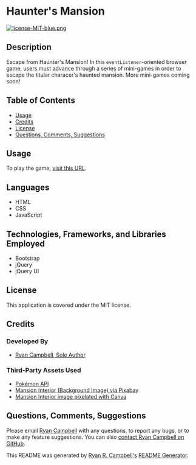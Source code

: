 # Haunter's Mansion

[![license-MIT-blue.png](https://img.shields.io/badge/license-MIT-blue)](#License)

## Description
Escape from Haunter's Mansion! In this `eventListener`-oriented browser game, users must advance through a series of mini-games in order to escape the titular characer's haunted mansion. More mini-games coming soon!

## Table of Contents
- [Usage](#usage)
- [Credits](#credits)
- [License](#license)
- [Questions, Comments, Suggestions](#questions-comments-suggestions)


## Usage
To play the game, [visit this URL](https://rrcampbell-exe.github.io/haunters-mansion/).


## Languages
- HTML
- CSS
- JavaScript

## Technologies, Frameworks, and Libraries Employed
- Bootstrap
- jQuery
- jQuery UI

## License
This application is covered under the MIT license.

## Credits
### Developed By
- [Ryan Campbell, Sole Author](https://www.github.com/rrcampbell-exe/)

### Third-Party Assets Used
- [Pokémon API](https://pokeapi.co/)
- [Mansion Interior (Background Image) via Pixabay](https://www.pexels.com/photo/arches-architecture-art-baroque-316080/)
- [Mansion Interior image pixelated with Canva](https://www.canva.com)

## Questions, Comments, Suggestions
Please email [Ryan Campbell](mailto:campbell.ryan.r@gmail.com) with any questions, to report any bugs, or to make any feature suggestions. You can also [contact Ryan Campbell on GitHub](https://www.github.com/rrcampbell-exe/).

This README was generated by [Ryan R. Campbell's](https://www.github.com/rrcampbell-exe/) [README Generator](https://github.com/rrcampbell-exe/readme-generator).